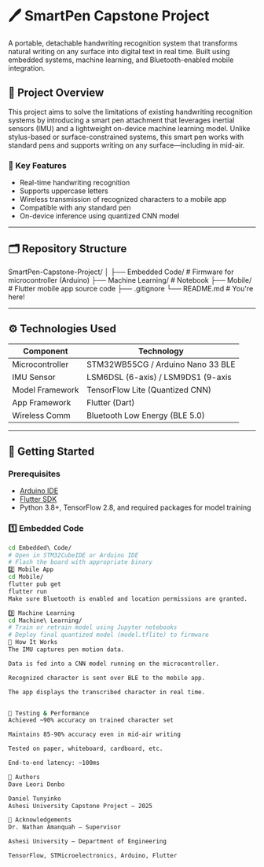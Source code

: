 # 🖊️ SmartPen Capstone Project

A portable, detachable handwriting recognition system that transforms natural writing on any surface into digital text in real time. Built using embedded systems, machine learning, and Bluetooth-enabled mobile integration.

## 📜 Project Overview

This project aims to solve the limitations of existing handwriting recognition systems by introducing a smart pen attachment that leverages inertial sensors (IMU) and a lightweight on-device machine learning model. Unlike stylus-based or surface-constrained systems, this smart pen works with standard pens and supports writing on any surface—including in mid-air.

### 🎯 Key Features
- Real-time handwriting recognition
- Supports uppercase letters
- Wireless transmission of recognized characters to a mobile app
- Compatible with any standard pen
- On-device inference using quantized CNN model

---

## 🗂️ Repository Structure

SmartPen-Capstone-Project/
│
├── Embedded Code/ # Firmware for microcontroller (Arduino)
├── Machine Learning/ # Notebook
├── Mobile/ # Flutter mobile app source code
├── .gitignore
└── README.md # You're here!

---

## ⚙️ Technologies Used

| Component        | Technology                          |
|------------------|-------------------------------------|
| Microcontroller  | STM32WB55CG / Arduino Nano 33 BLE   |
| IMU Sensor       | LSM6DSL (6-axis) / LSM9DS1 (9-axis  |
| Model Framework  | TensorFlow Lite (Quantized CNN)     |
| App Framework    | Flutter (Dart)                      |
| Wireless Comm    | Bluetooth Low Energy (BLE 5.0)      |

---

## 🚀 Getting Started

### Prerequisites
- [Arduino IDE](https://www.arduino.cc/en/software)
- [Flutter SDK](https://flutter.dev/docs/get-started/install)
- Python 3.8+, TensorFlow 2.8, and required packages for model training

### 1️⃣ Embedded Code

```bash
cd Embedded\ Code/
# Open in STM32CubeIDE or Arduino IDE
# Flash the board with appropriate binary
2️⃣ Mobile App
cd Mobile/
flutter pub get
flutter run
Make sure Bluetooth is enabled and location permissions are granted.

3️⃣ Machine Learning
cd Machine\ Learning/
# Train or retrain model using Jupyter notebooks
# Deploy final quantized model (model.tflite) to firmware
📱 How It Works
The IMU captures pen motion data.

Data is fed into a CNN model running on the microcontroller.

Recognized character is sent over BLE to the mobile app.

The app displays the transcribed character in real time.


🧪 Testing & Performance
Achieved ~90% accuracy on trained character set

Maintains 85-90% accuracy even in mid-air writing

Tested on paper, whiteboard, cardboard, etc.

End-to-end latency: ~100ms

📌 Authors
Dave Leori Donbo

Daniel Tunyinko
Ashesi University Capstone Project – 2025

🙌 Acknowledgements
Dr. Nathan Amanquah – Supervisor

Ashesi University – Department of Engineering

TensorFlow, STMicroelectronics, Arduino, Flutter

